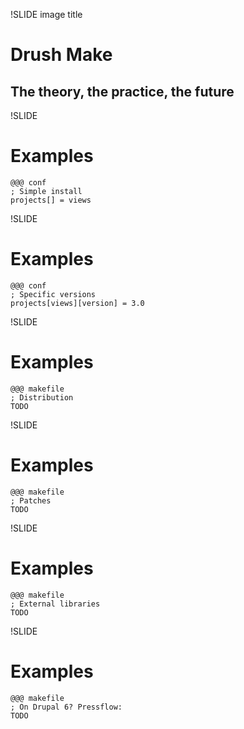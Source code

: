 !SLIDE image title
# Drush Make
## The theory, the practice, the future

!SLIDE
# Examples
    @@@ conf
    ; Simple install
    projects[] = views

!SLIDE
# Examples
    @@@ conf
    ; Specific versions
    projects[views][version] = 3.0

!SLIDE
# Examples
    @@@ makefile
    ; Distribution
    TODO

!SLIDE
# Examples
    @@@ makefile
    ; Patches
    TODO

!SLIDE
# Examples
    @@@ makefile
    ; External libraries
    TODO

!SLIDE
# Examples
    @@@ makefile
    ; On Drupal 6? Pressflow:
	TODO
